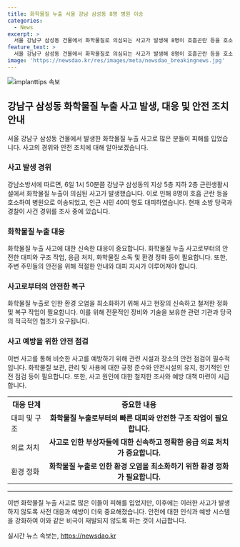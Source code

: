 ```yaml
---
title: 화학물질 누출 서울 강남 삼성동 8명 병원 이송
categories:
  - News
excerpt: >
  서울 강남구 삼성동 건물에서 화학물질로 의심되는 사고가 발생해 8명이 호흡곤란 등을 호소하며 병원에 이송되고 인근 시민 40여 명이 대피했다. 소방당국과 경찰이 사건 경위를 조사 중이며, 지상 5층 지하 2층 근린생활시설에서 발생한 이 사고는 계속 수습 중이다. 요약문을 보고 클릭하고 싶은 욕망이 느껴지시나요?
feature_text: >
  서울 강남구 삼성동 건물에서 화학물질로 의심되는 사고가 발생해 8명이 호흡곤란 등을 호소하며 병원에 이송되고 인근 시민 40여 명이 대피했다. 소방당국과 경찰이 사건 경위를 조사 중이며, 지상 5층 지하 2층 근린생활시설에서 발생한 이 사고는 계속 수습 중이다. 요약문을 보고 클릭하고 싶은 욕망이 느껴지시나요?
image: 'https://newsdao.kr/res/images/meta/newsdao_breakingnews.jpg'
---
```


<p><img src="https://newsdao.kr/res/images/meta/newsdao_breakingnews.jpg" alt="implanttips 속보" /></p>

<h2 data-ke-size="size26">강남구 삼성동 화학물질 누출 사고 발생, 대응 및 안전 조치 안내</h2>

<p data-ke-size="size16">서울 강남구 삼성동 건물에서 발생한 화학물질 누출 사고로 많은 분들이 피해를 입었습니다. 사고의 경위와 안전 조치에 대해 알아보겠습니다.</p>

<h3>사고 발생 경위</h3>

<p data-ke-size="size16">강남소방서에 따르면, 6일 1시 50분쯤 강남구 삼성동의 지상 5층 지하 2층 근린생활시설에서 화학물질 누출이 의심된 사고가 발생했습니다. 이로 인해 8명이 호흡 곤란 등을 호소하여 병원으로 이송되었고, 인근 시민 40여 명도 대피하였습니다. 현재 소방 당국과 경찰이 사건 경위를 조사 중에 있습니다.</p>

<h3>화학물질 누출 대응</h3>

<p data-ke-size="size16">화학물질 누출 사고에 대한 신속한 대응이 중요합니다. 화학물질 누출 사고로부터의 안전한 대피와 구조 작업, 응급 처치, 화학물질 소독 및 환경 정화 등이 필요합니다. 또한, 주변 주민들의 안전을 위해 적절한 안내와 대피 지시가 이루어져야 합니다.</p>

<h3>사고로부터의 안전한 복구</h3>

<p data-ke-size="size16">화학물질 누출로 인한 환경 오염을 최소화하기 위해 사고 현장의 신속하고 철저한 정화 및 복구 작업이 필요합니다. 이를 위해 전문적인 장비와 기술을 보유한 관련 기관과 당국의 적극적인 협조가 요구됩니다.</p>

<h3>사고 예방을 위한 안전 점검</h3>

<p data-ke-size="size16">이번 사고를 통해 비슷한 사고를 예방하기 위해 관련 시설과 장소의 안전 점검이 필수적입니다. 화학물질 보관, 관리 및 사용에 대한 규정 준수와 안전시설의 유지, 정기적인 안전 점검 등이 필요합니다. 또한, 사고 원인에 대한 철저한 조사와 예방 대책 마련이 시급합니다.</p>

<table>
  <tr>
    <th>대응 단계</th>
    <th>중요한 내용</th>
  </tr>
  <tr>
    <td>대피 및 구조</td>
    <td style="text-align: center; height: 17px;"><b>화학물질 누출로부터의 빠른 대피와 안전한 구조 작업이 필요합니다.</b></td>
  </tr>
  <tr>
    <td>의료 처치</td>
    <td style="text-align: center; height: 17px;"><b>사고로 인한 부상자들에 대한 신속하고 정확한 응급 의료 처치가 중요합니다.</b></td>
  </tr>
  <tr>
    <td>환경 정화</td>
    <td style="text-align: center; height: 17px;"><b>화학물질 누출로 인한 환경 오염을 최소화하기 위한 환경 정화가 필요합니다.</b></td>
  </tr>
</table>

<hr>

<p data-ke-size="size16">이번 화학물질 누출 사고로 많은 이들이 피해를 입었지만, 이후에는 이러한 사고가 발생하지 않도록 사전 대응과 예방이 더욱 중요해졌습니다. 안전에 대한 인식과 예방 시스템을 강화하여 이와 같은 비극이 재발되지 않도록 하는 것이 시급합니다.</p>
실시간 뉴스 속보는, <a href="https://newsdao.kr" rel="dofollow">https://newsdao.kr</a>


